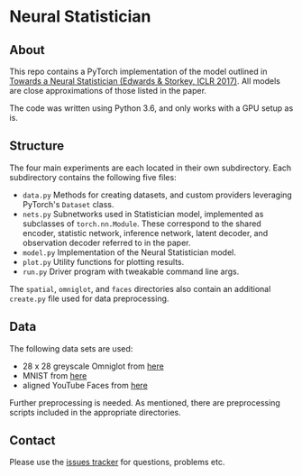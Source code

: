 # Neural Statistician

## About
This repo contains a PyTorch implementation of the model outlined in [Towards a Neural Statistician (Edwards & Storkey, ICLR 2017)](https://arxiv.org/abs/1606.02185). All models are close approximations of those listed in the paper.

The code was written using Python 3.6, and only works with a GPU setup as is.

## Structure
The four main experiments are each located in their own subdirectory. Each subdirectory contains the following five files:

- ```data.py``` Methods for creating datasets, and custom providers leveraging PyTorch's ```Dataset``` class. 
- ```nets.py``` Subnetworks used in Statistician model, implemented as subclasses of ```torch.nn.Module```. These correspond to the shared encoder, statistic network, inference network, latent decoder, and observation decoder referred to in the paper.
- ```model.py``` Implementation of the Neural Statistician model.
- ```plot.py``` Utility functions for plotting results.
- ```run.py``` Driver program with tweakable command line args. 

The ```spatial```, ```omniglot```, and ```faces``` directories also contain an additional ```create.py``` file used for data preprocessing.

## Data
The following data sets are used:

- 28 x 28 greyscale Omniglot from [here](https://github.com/yburda/iwae/tree/master/datasets/OMNIGLOT)
- MNIST from [here](http://yann.lecun.com/exdb/mnist/)
- aligned YouTube Faces from [here](https://www.cs.tau.ac.il/~wolf/ytfaces/)

Further preprocessing is needed. As mentioned, there are preprocessing scripts included in the appropriate directories.

## Contact
Please use the [issues tracker](https://github.com/conormdurkan/neural-statistician/issues) for questions, problems etc.